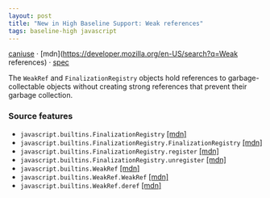 ```yaml
---
layout: post
title: "New in High Baseline Support: Weak references"
tags: baseline-high javascript
---
```


[caniuse](https://caniuse.com/?search=weak-references) · [mdn](https://developer.mozilla.org/en-US/search?q=Weak references) · [spec](['https://tc39.es/ecma262/multipage/managing-memory.html#sec-managing-memory'])

The `WeakRef` and `FinalizationRegistry` objects hold references to garbage-collectable objects without creating strong references that prevent their garbage collection.

### Source features

- ``javascript.builtins.FinalizationRegistry`` [[mdn]](https://developer.mozilla.org/en-US/search?q=javascript.builtins.FinalizationRegistry)
- ``javascript.builtins.FinalizationRegistry.FinalizationRegistry`` [[mdn]](https://developer.mozilla.org/en-US/search?q=javascript.builtins.FinalizationRegistry.FinalizationRegistry)
- ``javascript.builtins.FinalizationRegistry.register`` [[mdn]](https://developer.mozilla.org/en-US/search?q=javascript.builtins.FinalizationRegistry.register)
- ``javascript.builtins.FinalizationRegistry.unregister`` [[mdn]](https://developer.mozilla.org/en-US/search?q=javascript.builtins.FinalizationRegistry.unregister)
- ``javascript.builtins.WeakRef`` [[mdn]](https://developer.mozilla.org/en-US/search?q=javascript.builtins.WeakRef)
- ``javascript.builtins.WeakRef.WeakRef`` [[mdn]](https://developer.mozilla.org/en-US/search?q=javascript.builtins.WeakRef.WeakRef)
- ``javascript.builtins.WeakRef.deref`` [[mdn]](https://developer.mozilla.org/en-US/search?q=javascript.builtins.WeakRef.deref)
